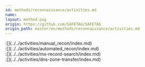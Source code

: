 ```yaml
---
id: methods/reconnaissance/activities.md
name: 
layout: method.pug
origin: https://github.com/SAFETAG/SAFETAG
origin_path: master/en/methods/reconnaissance/activities.md
---
```


<div class="boxtext">
:[](../../activities/manual_recon/index.md)
</div>

<div class="boxtext">
:[](../../activities/automated_recon/index.md)
</div>

<div class="boxtext">
:[](../../activities/mx-record-search/index.md)
</div>

<div class="boxtext">
:[](../../activities/dns-zone-transfer/index.md)
</div>


